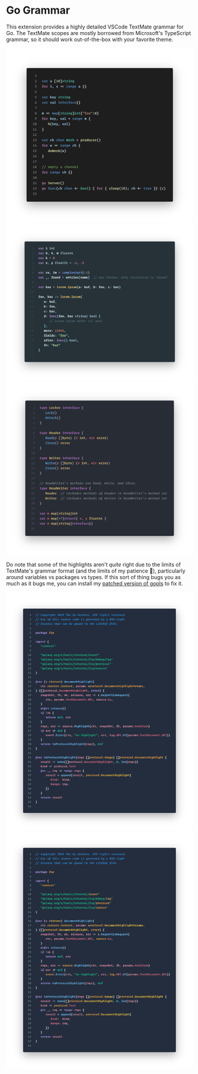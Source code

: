# Go Grammar

This extension provides a highly detailed VSCode TextMate grammar for Go. The TextMate scopes are mostly borrowed from Microsoft's TypeScript grammar, so it should work out-of-the-box with your favorite theme.

![Dark+](examples/darkplus.png)
![Material](examples/material.png)
![One Dark Pro](examples/onedarkpro.png)

Do note that some of the highlights aren't _quite_ right due to the limits of TextMate's grammar format (and the limits of my patience 🙂), particularly around variables vs packages vs types. If this sort of thing bugs you as much as it bugs me, you can install my [patched version of gopls](https://github.com/dannymcgee/golang-tools/tree/semantic-tokens) to fix it.

![Summer Vacation (grammar only)](examples/summervac--syntax-only.png)
![Summer Vacation (semantic tokens)](examples/summervac--semantic-tokens.png)
